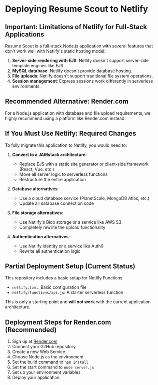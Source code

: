 # Deploying Resume Scout to Netlify

## Important: Limitations of Netlify for Full-Stack Applications

Resume Scout is a full-stack Node.js application with several features that don't work well with Netlify's static hosting model:

1. **Server-side rendering with EJS**: Netlify doesn't support server-side template engines like EJS.
2. **MySQL database**: Netlify doesn't provide database hosting.
3. **File uploads**: Netlify doesn't support traditional file system operations.
4. **Session management**: Express sessions work differently in serverless environments.

## Recommended Alternative: Render.com

For a Node.js application with database and file upload requirements, we highly recommend using a platform like Render.com instead.

## If You Must Use Netlify: Required Changes

To fully migrate this application to Netlify, you would need to:

1. **Convert to a JAMstack architecture**:
   - Replace EJS with a static site generator or client-side framework (React, Vue, etc.)
   - Move all server logic to serverless functions
   - Restructure the entire application

2. **Database alternatives**:
   - Use a cloud database service (PlanetScale, MongoDB Atlas, etc.)
   - Update all database connection code

3. **File storage alternatives**:
   - Use Netlify's Blob storage or a service like AWS S3
   - Completely rewrite the upload functionality

4. **Authentication alternatives**:
   - Use Netlify Identity or a service like Auth0
   - Rewrite all authentication logic

## Partial Deployment Setup (Current Status)

This repository includes a basic setup for Netlify Functions:

- `netlify.toml`: Basic configuration file
- `netlify/functions/api.js`: A starter serverless function 

This is only a starting point and **will not work** with the current application architecture.

## Deployment Steps for Render.com (Recommended)

1. Sign up at [Render.com](https://render.com/)
2. Connect your GitHub repository
3. Create a new Web Service
4. Choose Node.js as the environment
5. Set the build command to `npm install`
6. Set the start command to `node server.js`
7. Set up your environment variables
8. Deploy your application 